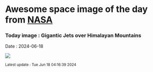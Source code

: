 
# Awesome space image of the day from [NASA](https://api.nasa.gov/)

### Today image : Gigantic Jets over Himalayan Mountains
Date : 2024-06-18

![](https://apod.nasa.gov/apod/image/2406/GiganticJets_Xuanhua_960.jpg)

<small>Latest update : Tue Jun 18 04:16:39 2024</small>
        